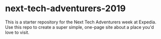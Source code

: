 # next-tech-adventurers-2019

This is a starter repository for the Next Tech Adventurers week at Expedia. Use this repo to create a super simple, one-page site about a place you'd love to visit.